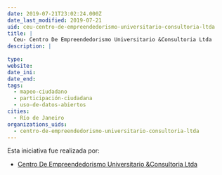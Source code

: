 ```yaml
---
date: 2019-07-21T23:02:24.000Z
date_last_modified: 2019-07-21
uid: ceu-centro-de-empreendedorismo-universitario-consultoria-ltda
title: |
  Ceu- Centro De Empreendedorismo Universitario &Consultoria Ltda
description: |
  
type: 
website: 
date_ini: 
date_end: 
tags:
  - mapeo-ciudadano
  - participación-ciudadana
  - uso-de-datos-abiertos
cities: 
  - Río de Janeiro
organizations_uids:
  - centro-de-empreendedorismo-universitario-consultoria-ltda
---
```


Esta iniciativa fue realizada por:

- [Centro De Empreendedorismo Universitario &Consultoria Ltda](/organizaciones/centro-de-empreendedorismo-universitario-consultoria-ltda)
